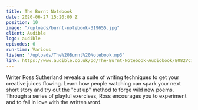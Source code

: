 ```yaml
---
title: The Burnt Notebook
date: 2020-06-27 15:20:00 Z
position: 10
image: "/uploads/burnt-notebook-319655.jpg"
client: Audible
logo: audible
episodes: 6
run-time: Various
listen: "/uploads/The%20Burnt%20Notebook.mp3"
link: https://www.audible.co.uk/pd/The-Burnt-Notebook-Audiobook/B082VC1ZGQ
---
```


Writer Ross Sutherland reveals a suite of writing techniques to get your creative juices flowing. Learn how people watching can spark your next short story and try out the "cut up" method to forge wild new poems. Through a series of playful exercises, Ross encourages you to experiment and to fall in love with the written word.